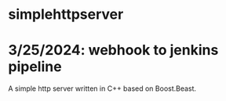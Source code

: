 # simplehttpserver
# 3/25/2024: webhook to jenkins pipeline

A simple http server written in C++ based on Boost.Beast.
